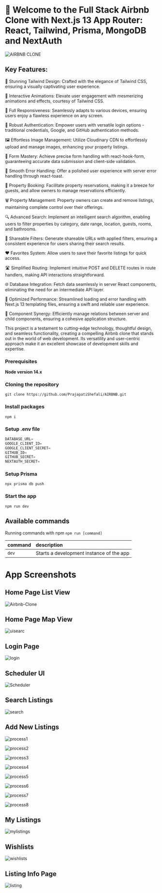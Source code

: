 # 🚀 Welcome to the Full Stack Airbnb Clone with Next.js 13 App Router: React, Tailwind, Prisma, MongoDB and NextAuth

![AIRBNB CLONE](https://github.com/PrajapatiShefali/AIRBNB/assets/84682236/9c9ae460-1b7e-4b4a-b681-bdb7baf536db)

## Key Features:

🎨 Stunning Tailwind Design: Crafted with the elegance of Tailwind CSS, ensuring a visually captivating user experience.

🌟 Interactive Animations: Elevate user engagement with mesmerizing animations and effects, courtesy of Tailwind CSS.

📱 Full Responsiveness: Seamlessly adapts to various devices, ensuring users enjoy a flawless experience on any screen.

🔐 Robust Authentication: Empower users with versatile login options - traditional credentials, Google, and GitHub authentication methods.

🖼️ Effortless Image Management: Utilize Cloudinary CDN to effortlessly upload and manage images, enhancing your property listings.

📝 Form Mastery: Achieve precise form handling with react-hook-form, guaranteeing accurate data submission and client-side validation.

🚨 Smooth Error Handling: Offer a polished user experience with server error handling through react-toast.

🏡 Property Booking: Facilitate property reservations, making it a breeze for guests, and allow owners to manage reservations efficiently.

🗑️ Property Management: Property owners can create and remove listings, maintaining complete control over their offerings.

🔍 Advanced Search: Implement an intelligent search algorithm, enabling users to filter properties by category, date range, location, guests, rooms, and bathrooms.

🔄 Shareable Filters: Generate shareable URLs with applied filters, ensuring a consistent experience for users sharing their search results.

❤️ Favorites System: Allow users to save their favorite listings for quick access.

🛣️ Simplified Routing: Implement intuitive POST and DELETE routes in route handlers, making API interactions straightforward.

🌐 Database Integration: Fetch data seamlessly in server React components, eliminating the need for an intermediate API layer.

🚀 Optimized Performance: Streamlined loading and error handling with Next.js 13 templating files, ensuring a swift and reliable user experience.

🤝 Component Synergy: Efficiently manage relations between server and child components, ensuring a cohesive application structure.

This project is a testament to cutting-edge technology, thoughtful design, and seamless functionality, creating a compelling Airbnb clone that stands out in the world of web development. Its versatility and user-centric approach make it an excellent showcase of development skills and expertise.

### Prerequisites

**Node version 14.x**

### Cloning the repository

```shell
git clone https://github.com/PrajapatiShefali/AIRBNB.git
```

### Install packages

```shell
npm i
```

### Setup .env file


```js
DATABASE_URL=
GOOGLE_CLIENT_ID=
GOOGLE_CLIENT_SECRET=
GITHUB_ID=
GITHUB_SECRET=
NEXTAUTH_SECRET=
```

### Setup Prisma

```shell
npx prisma db push

```

### Start the app

```shell
npm run dev
```

## Available commands

Running commands with npm `npm run [command]`

| command         | description                              |
| :-------------- | :--------------------------------------- |
| `dev`           | Starts a development instance of the app |

# App Screenshots

## Home Page List View

![Airbnb-Clone](https://github.com/PrajapatiShefali/AIRBNB/assets/84682236/2d5a23c2-2ecf-465a-9858-6e3ec4f38e04)

## Home Page Map View

![uisearc](https://github.com/PrajapatiShefali/AIRBNB/assets/84682236/93d7e7eb-9431-40cb-b18d-4470c59bd245)

## Login Page

![login](https://github.com/PrajapatiShefali/AIRBNB/assets/84682236/3f277d26-4c98-4eca-9cda-cd872a273e6b)

## Scheduler UI

![Scheduler](https://github.com/PrajapatiShefali/AIRBNB/assets/84682236/8a0c1a88-e43e-4169-bba4-82be3934b0c7)

## Search Listings

![search](https://github.com/PrajapatiShefali/AIRBNB/assets/84682236/a09ff34d-5f63-4fe2-8b0b-28eac415d179)

## Add New Listings

![process1](https://github.com/PrajapatiShefali/AIRBNB/assets/84682236/fa354436-8e17-47a9-965c-83a1b956b1d7)

![process2](https://github.com/PrajapatiShefali/AIRBNB/assets/84682236/44f5ec2e-e475-4b6a-af77-bd4ca9cddf0e)

![process3](https://github.com/PrajapatiShefali/AIRBNB/assets/84682236/e417f7f7-25be-4afa-babd-575310170c9c)

![process4](https://github.com/PrajapatiShefali/AIRBNB/assets/84682236/6180875e-5180-4707-b735-7bca96779e1b)

![process5](https://github.com/PrajapatiShefali/AIRBNB/assets/84682236/dd8524e5-831b-4f0e-8351-a281f5db114a)

![process6](https://github.com/PrajapatiShefali/AIRBNB/assets/84682236/a88efd8e-40e8-42a1-921c-1e32b4a44ffe)

![process7](https://github.com/PrajapatiShefali/AIRBNB/assets/84682236/2d4426a7-8410-471e-add3-4f8e1d44d1fa)

![process8](https://github.com/PrajapatiShefali/AIRBNB/assets/84682236/56cf04c7-d6af-482c-b161-65b489e58b07)

## My Listings

![mylistings](https://github.com/PrajapatiShefali/AIRBNB/assets/84682236/e609950c-135b-45c0-9d52-f7e83be08a4f)

## Wishlists

![wishlists](https://github.com/PrajapatiShefali/AIRBNB/assets/84682236/647025f1-77a2-451d-959e-feffa6940405)

## Listing Info Page

![listing](https://github.com/PrajapatiShefali/AIRBNB/assets/84682236/0e0334df-ffb1-4943-aea1-97ab257811ab)

